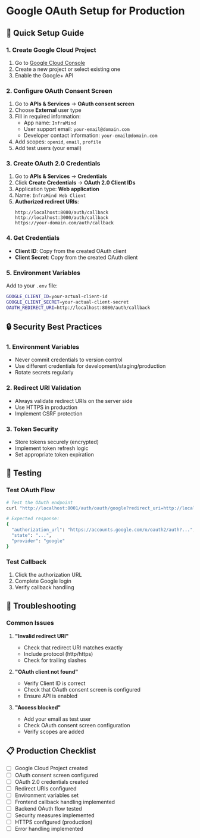 # Google OAuth Setup for Production

## 🚀 Quick Setup Guide

### 1. Create Google Cloud Project
1. Go to [Google Cloud Console](https://console.cloud.google.com/)
2. Create a new project or select existing one
3. Enable the Google+ API

### 2. Configure OAuth Consent Screen
1. Go to **APIs & Services** → **OAuth consent screen**
2. Choose **External** user type
3. Fill in required information:
   - App name: `InfraMind`
   - User support email: `your-email@domain.com`
   - Developer contact information: `your-email@domain.com`
4. Add scopes: `openid`, `email`, `profile`
5. Add test users (your email)

### 3. Create OAuth 2.0 Credentials
1. Go to **APIs & Services** → **Credentials**
2. Click **Create Credentials** → **OAuth 2.0 Client IDs**
3. Application type: **Web application**
4. Name: `InfraMind Web Client`
5. **Authorized redirect URIs**:
   ```
   http://localhost:8080/auth/callback
   http://localhost:3000/auth/callback
   https://your-domain.com/auth/callback
   ```

### 4. Get Credentials
- **Client ID**: Copy from the created OAuth client
- **Client Secret**: Copy from the created OAuth client

### 5. Environment Variables
Add to your `.env` file:
```bash
GOOGLE_CLIENT_ID=your-actual-client-id
GOOGLE_CLIENT_SECRET=your-actual-client-secret
OAUTH_REDIRECT_URI=http://localhost:8080/auth/callback
```

## 🔒 Security Best Practices

### 1. Environment Variables
- Never commit credentials to version control
- Use different credentials for development/staging/production
- Rotate secrets regularly

### 2. Redirect URI Validation
- Always validate redirect URIs on the server side
- Use HTTPS in production
- Implement CSRF protection

### 3. Token Security
- Store tokens securely (encrypted)
- Implement token refresh logic
- Set appropriate token expiration

## 🧪 Testing

### Test OAuth Flow
```bash
# Test the OAuth endpoint
curl "http://localhost:8001/auth/oauth/google?redirect_uri=http://localhost:8080/auth/callback"

# Expected response:
{
  "authorization_url": "https://accounts.google.com/o/oauth2/auth?...",
  "state": "...",
  "provider": "google"
}
```

### Test Callback
1. Click the authorization URL
2. Complete Google login
3. Verify callback handling

## 🚨 Troubleshooting

### Common Issues
1. **"Invalid redirect URI"**
   - Check that redirect URI matches exactly
   - Include protocol (http/https)
   - Check for trailing slashes

2. **"OAuth client not found"**
   - Verify Client ID is correct
   - Check that OAuth consent screen is configured
   - Ensure API is enabled

3. **"Access blocked"**
   - Add your email as test user
   - Check OAuth consent screen configuration
   - Verify scopes are added

## 📋 Production Checklist

- [ ] Google Cloud Project created
- [ ] OAuth consent screen configured
- [ ] OAuth 2.0 credentials created
- [ ] Redirect URIs configured
- [ ] Environment variables set
- [ ] Frontend callback handling implemented
- [ ] Backend OAuth flow tested
- [ ] Security measures implemented
- [ ] HTTPS configured (production)
- [ ] Error handling implemented 